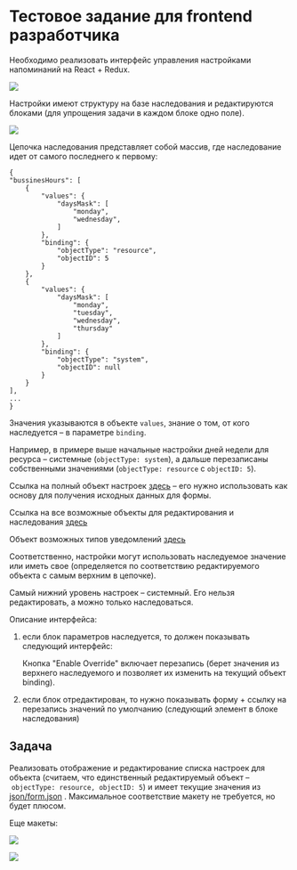 # Тестовое задание для frontend разработчика

Необходимо реализовать интерфейс управления настройками напоминаний на React + Redux.  

![](https://habrastorage.org/files/82f/7ad/a3c/82f7ada3c2704d57a942d56def7b5960.png)

Настройки имеют структуру на базе наследования и редактируются блоками (для упрощения задачи в каждом блоке одно поле). 

![](https://habrastorage.org/files/7ac/b5c/2c7/7acb5c2c79974ec5a826277d93e464aa.png)

Цепочка наследования представляет собой массив, где наследование идет от самого последнего к первому:

```
{
"bussinesHours": [
    {
        "values": {
            "daysMask": [
                "monday",
                "wednesday",
            ]
        },
        "binding": {
            "objectType": "resource",
            "objectID": 5
        }
    },
    {
        "values": {
            "daysMask": [
                "monday",
                "tuesday",
                "wednesday",
                "thursday"
            ]
        },
        "binding": {
            "objectType": "system",
            "objectID": null
        }
    }
],
...
}
```

Значения указываются в объекте `values`, знание о том, от кого наследуется – в параметре `binding`.

Например, в примере выше начальные настройки дней недели для ресурса – системные (`objectType: system`), а дальше перезаписаны собственными значениями (`objectType: resource` с `objectID: 5`).

Ссылка на полный объект настроек [здесь](json/form.json) – его нужно использовать как основу для получения исходных данных для формы.

Ссылка на все возможные объекты для редактирования и наследования [здесь](json/scope.json)

Объект возможных типов уведомлений [здесь](json/channel_types.json)   


Соответственно, настройки могут использовать наследуемое значение или иметь свое (определяется по соответствию редактируемого объекта с самым верхним в цепочке).

Самый нижний уровень настроек – системный. Его нельзя редактировать, а можно только наследоваться. 

Описание интерфейса:

1. если блок параметров наследуется, то должен показывать следующий интерфейс:

    Кнопка "Enable Override" включает перезапись (берет значения из верхнего наследуемого и позволяет их изменить на текущий объект binding).    

2. если блок отредактирован, то нужно показывать форму + ссылку на перезапись значений по умолчанию (следующий элемент в блоке наследования)

## Задача

Реализовать отображение и редактирование списка настроек для объекта (считаем, что единственный редактируемый объект – `objectType: resource, objectID: 5`) и имеет текущие значения из [json/form.json](json/form.json) .
Максимальное соответствие макету не требуется, но будет плюсом.

Еще макеты:

![](https://habrastorage.org/files/f2a/0dd/06e/f2a0dd06ef3a4e308fe7631bf4cae43c.png)

![](https://habrastorage.org/files/58b/9b1/f7a/58b9b1f7a90041f18f1d4055bd1e3b9d.png)

